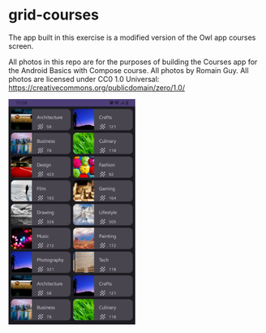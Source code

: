 # grid-courses
The app built in this exercise is a modified version of the Owl app courses screen. 

All photos in this repo are for the purposes of building the Courses app for the Android Basics with Compose course. 
All photos by Romain Guy. 
All photos are licensed under CC0 1.0 Universal: https://creativecommons.org/publicdomain/zero/1.0/

<img src="courses app screenshot.jpg" alt="app preview screenshot" width="250px">
